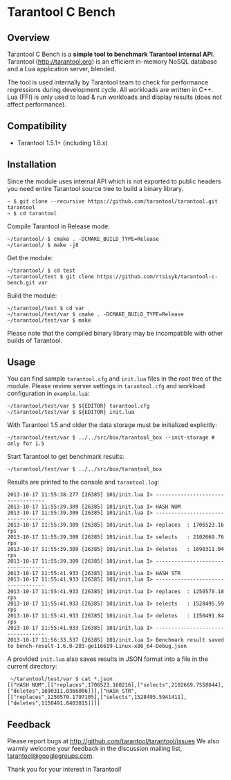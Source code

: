 Tarantool C Bench
=================

## Overview

Tarantool C Bench is a **simple tool to benchmark Tarantool internal API**. Tarantool (http://tarantool.org) is an efficient in-memory NoSQL database and a Lua application server, blended. 

The tool is used internally by Tarantool team to check for performance regressions during development cycle. All workloads are written in C++. Lua (FFI) is only used to load & run workloads and display results (does not affect performance).

## Compatibility

+ Tarantool 1.5.1+ (including 1.6.x)

## Installation

Since the module uses internal API which is not exported to public headers you need entire Tarantool source tree to build a binary library.

    ~ $ git clone --recursive https://github.com/tarantool/tarantool.git tarantool
    ~ $ cd tarantool

Compile Tarantool in Release mode:

    ~/tarantool/ $ cmake . -DCMAKE_BUILD_TYPE=Release
    ~/tarantool/ $ make -j8

Get the module:

    ~/tarantool/ $ cd test
    ~/tarantool/test $ git clone https://github.com/rtsisyk/tarantool-c-bench.git var

Build the module:

    ~/tarantool/test $ cd var
    ~/tarantool/test/var $ cmake . -DCMAKE_BUILD_TYPE=Release
    ~/tarantool/test/var $ make

Please note that the compiled binary library may be incompatible with other builds of Tarantool.

## Usage

You can find sample `tarantool.cfg` and `init.lua` files in the root tree of the module. Please review server settings in `tarantool.cfg` and workload configuration in `example.lua`:

    ~/tarantool/test/var $ ${EDITOR} tarantool.cfg
    ~/tarantool/test/var $ ${EDITOR} init.lua

With Tarantool 1.5 and older the data storage must be initialized explicitly:

    ~/tarantool/test/var $ ../../src/box/tarantool_box --init-storage # only for 1.5

Start Tarantool to get benchmark results:

    ~/tarantool/test/var $ ../../src/box/tarantool_box

Results are printed to the console and `tarantool.log`:

```
2013-10-17 11:55:38.277 [26385] 101/init.lua I> ----------------------------------
2013-10-17 11:55:39.309 [26385] 101/init.lua I> HASH NUM
2013-10-17 11:55:39.309 [26385] 101/init.lua I> ----------------------------------
2013-10-17 11:55:39.309 [26385] 101/init.lua I> replaces  : 1706523.16  rps
2013-10-17 11:55:39.309 [26385] 101/init.lua I> selects   : 2102669.76  rps
2013-10-17 11:55:39.309 [26385] 101/init.lua I> deletes   : 1690311.04  rps
2013-10-17 11:55:39.309 [26385] 101/init.lua I> ----------------------------------
2013-10-17 11:55:41.933 [26385] 101/init.lua I> HASH STR
2013-10-17 11:55:41.933 [26385] 101/init.lua I> ----------------------------------
2013-10-17 11:55:41.933 [26385] 101/init.lua I> replaces  : 1250570.18  rps
2013-10-17 11:55:41.933 [26385] 101/init.lua I> selects   : 1528495.59  rps
2013-10-17 11:55:41.933 [26385] 101/init.lua I> deletes   : 1150491.84  rps
2013-10-17 11:55:41.933 [26385] 101/init.lua I> ----------------------------------
2013-10-17 11:56:33.537 [26385] 101/init.lua I> Benchmark result saved to bench-result-1.6.0-203-ge116619-Linux-x86_64-Debug.json
```

A provided `init.lua` also saves results in JSON format into a file in the current directory:

     ~/tarantool/test/var $ cat *.json
    [["HASH NUM",[["replaces",1706523.160216],["selects",2102669.7558844],["deletes",1690311.0366006]]],["HASH STR",[["replaces",1250570.1797105],["selects",1528495.5941411],["deletes",1150491.8403015]]]]


## Feedback

Please report bugs at http://github.com/tarantool/tarantool/issues We also warmly welcome your feedback in the discussion mailing list, tarantool@googlegroups.com.

Thank you for your interest in Tarantool!
